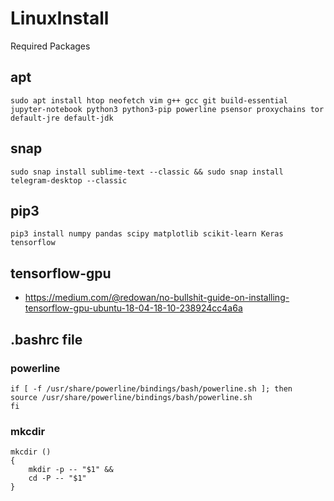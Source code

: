 # LinuxInstall
Required Packages

## apt
```shell
sudo apt install htop neofetch vim g++ gcc git build-essential jupyter-notebook python3 python3-pip powerline psensor proxychains tor default-jre default-jdk
```

## snap
```shell
sudo snap install sublime-text --classic && sudo snap install telegram-desktop --classic
```

## pip3
```shell
pip3 install numpy pandas scipy matplotlib scikit-learn Keras tensorflow
```
## tensorflow-gpu
- https://medium.com/@redowan/no-bullshit-guide-on-installing-tensorflow-gpu-ubuntu-18-04-18-10-238924cc4a6a

## .bashrc file
### powerline
```shell
if [ -f /usr/share/powerline/bindings/bash/powerline.sh ]; then
source /usr/share/powerline/bindings/bash/powerline.sh
fi
```

### mkcdir
```shell
mkcdir ()
{
    mkdir -p -- "$1" &&
    cd -P -- "$1"
}
```
